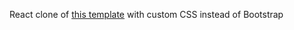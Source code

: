 React clone of [this template](https://www.free-css.com/free-css-templates/page223/classic) with custom CSS instead of Bootstrap
